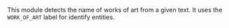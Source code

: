This module detects the name of works of art from a given text. It uses the `WORK_OF_ART` label for identify entities.
